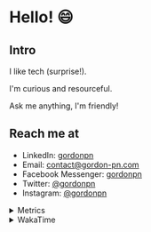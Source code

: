 # Hello! 😄

## Intro

I like tech (surprise!).

I'm curious and resourceful.

Ask me anything, I'm friendly!

## Reach me at

- LinkedIn: [gordonpn](https://www.linkedin.com/in/gordonpn/)
- Email: [contact@gordon-pn.com](mailto:contact@gordon-pn.com)
- Facebook Messenger: [gordonpn](https://www.messenger.com/t/Gordonpn)
- Twitter: [@gordonpn](https://twitter.com/Gordonpn)
- Instagram: [@gordonpn](https://www.instagram.com/gordonpn/)

<details>
  <summary>Metrics</summary>

  <img align="center" src="https://github.com/gordonpn/gordonpn/blob/master/github-metrics.svg" alt="GitHub Metrics">

</details>

<details>
  <summary>WakaTime</summary>

  <!--START_SECTION:waka-->
**I'm an Early 🐤** 

```text
🌞 Morning    148 commits    █████░░░░░░░░░░░░░░░░░░░░   20.33% 
🌆 Daytime    277 commits    █████████░░░░░░░░░░░░░░░░   38.05% 
🌃 Evening    265 commits    █████████░░░░░░░░░░░░░░░░   36.4% 
🌙 Night      38 commits     █░░░░░░░░░░░░░░░░░░░░░░░░   5.22%

```
📅 **I'm Most Productive on Wednesday** 

```text
Monday       111 commits    ███░░░░░░░░░░░░░░░░░░░░░░   15.25% 
Tuesday      94 commits     ███░░░░░░░░░░░░░░░░░░░░░░   12.91% 
Wednesday    155 commits    █████░░░░░░░░░░░░░░░░░░░░   21.29% 
Thursday     97 commits     ███░░░░░░░░░░░░░░░░░░░░░░   13.32% 
Friday       93 commits     ███░░░░░░░░░░░░░░░░░░░░░░   12.77% 
Saturday     63 commits     ██░░░░░░░░░░░░░░░░░░░░░░░   8.65% 
Sunday       115 commits    ████░░░░░░░░░░░░░░░░░░░░░   15.8%

```


📊 **This Week I Spent My Time On** 

```text
💬 Programming Languages: 
Java                     12 hrs 56 mins      ████████████████░░░░░░░░░   64.67% 
Markdown                 1 hr 23 mins        █░░░░░░░░░░░░░░░░░░░░░░░░   6.98% 
ERB                      1 hr                █░░░░░░░░░░░░░░░░░░░░░░░░   5.05% 
Ruby                     57 mins             █░░░░░░░░░░░░░░░░░░░░░░░░   4.76% 
Other                    56 mins             █░░░░░░░░░░░░░░░░░░░░░░░░   4.67%

🔥 Editors: 
IntelliJ                 16 hrs 8 mins       ████████████████████░░░░░   80.71% 
VS Code                  3 hrs 51 mins       ████░░░░░░░░░░░░░░░░░░░░░   19.29%

```


 Last Updated on 03/02/2023 16:27:18 UTC
<!--END_SECTION:waka-->
</details>

